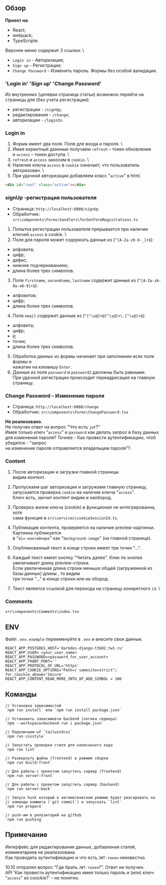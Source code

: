 
## Обзор
**Проект на**:
- React;
- webpack;
- TypeScripte.

Верхнее меню содержит 3 ссылки: \
- `Login in` - Авторизация;
- `Sign up` - Регистрации;
- `Change Password` - Изменить пароль.
Формы без особой валидации.


### 'Login in' 'Sign up' 'Change Password'
Из внутренних (целевая страница статьи) возможно перейти на страницы для (без учета регистрации):
- регистрации - `/signUp`;
- редактирования - `/change`;
- авторизации - `/loginIn`.

### Login in
1. Форма имеет два поля. Поле для входа и пароля. \
2. Имея коректный даннные получаем `refresh` – токен обновления \
и `access` – токен доступа. \
3. `refresh` и `access` заносим в `cookie`. \
4. Наличие ключа  `access` в `cookie` означает, что пользователь авторизован. \
5. При удачной авторизации добавляем класс "`active`" в html.
```html
<div id="root" class="active"></div>
```
### signUp -регистрация пользователя
- Страница: `http://localhost:8080/signUp`
- Обработчик: `src\components\Forms\handlers\forGetFormRegistrations.ts`

1. Попытка регистрации пользователя  прерывается при наличии ключей `access` в cookie.  \
1. Поле для пароля может содержать данные из (`^[A-Za-z0-9-_]+$`):
  - алфовита;
  - цифр;
  - дефис;
  - нижнее подчеркиваниею;
  - длина более трех символов.
3. Поле `firstname`, `secondname`, `lastname` содержит данные из (`^[A-Za-zА-Яа-я0-9]+$`):
  - алфовитов;
  - цифр;
  - длина более трех символов.
4. Поле `email` содержит данные из (`^[^\s@]+@[^\s@]+\.[^\s@]+$`):
  - алфовита;
  - цифр;
  - `@`;
  - точки;
  - длина более трех символов.

5. Обработка данных из формы начинает при заполнении всех поле формы и \
нажатии на клювишу `Enter`.
6. Данные из поля `password` и `password2` даолжны быть равными. \
При удачной регистрации происходит переадресация на главную страницу.



### Change Password - Изменение пароля
- Страница: `http://localhost:8080/change`
- Обработчик: `src\components\Forms\ChangePassword.tsx`

**Не реализовано**. \
Не получен ответ на вопрос "Что есть `jwt`?" \
Имея только ключ "`access`" и `password` как делать запрос в базу данных для изменения пароля?
Точнее - Как провести аутентификацию, чтоб убедится - "запрос \
на изменение пароля отправляется владельцем пароля"?.

### Content
1. После авторизации и загрузки главной страницы \
видим контент.
2. Пропускаем шаг авторизации и загружаем главную страницу, \
запускается проверка `cookie` на наличие ключа "`access`". \
Ключ есть, занчит контент видим и наобород.

3. Проверка жизни ключа (cookie) в функционал не интегрированна, хотя \
сама функция в `src\services\cookieSessionId.ts`.


4. Публикация контента, проверяется на наличие preview-картинки. Картинка публикуется \
в "`div-контейнере`" как "`beckground-image`" (на главной странице).

5. Опубликованный текст в конце строки имеет три точки "...".

6. Каждый текст имеет кнопку "Читать далее". Клик по кнопке увеличивает длину preview-строки. \
Если увеличенная длина строки меньше общей (загруженной из базы данных) длины , то видим \
три точки "..." в конце строки или на обород.

7. Текст является ссылкой для перехода на страницу конкретного `id`. \
### Comments
`src\components\Comments\index.tsx`

## ENV
Файл `.env.example` переименуйте в `.env` и внесите свои данные.

```text
REACT_APP_POSTGRES_HOST='darkdes-django-t3b02.tw1.ru'
REACT_APP_USER= <your_user_name>
REACT_APP_PASSWORD=<password_for_user_account>
REACT_APP_FRONT_PORT=''
REACT_APP_PROTOCOL_OF_URL='https'
REACT_APP_COOKIE_OPTIONS="Path=/ samesite=strict";
for_coockie_abowe='Secure'
REACT_APP_CONTENT_READ_MORE_INTG_OF_ADD_SIMBOL = 100
```


## Команды
```text
// Установка зависимостей
`npm run install` или `npm run install package.json`

// Установить зависимовти backend (логика сервера)
`npm --workspace=backend run i package.json`

// Подключаем wf `tailwindcss`
`npm run cssstyle`

// Запустить проверки стиля для написанного кода
`npm run lint`

// Развернуть файлы (frontend) в режиме сборки
`npm run build:front`

// Для работы с проектом запустить сервер (frontend)
`npm run server:front`

// Для работы с проектом запустить сервер (backend)
`npm run server:back`

// Запуск husk который в автоматическом режиме будет реагировать на
// команды коммита (`git commit`) и запускать `lint`
`npm run prepare`

// push-им в репозиторий на github
`npm run pushing`

```

## Примечание
Интерфейс для редактирования данных, добавления статей, комментариев не реализоована.\
Как проводить аутентификацию и что есть `JWT-токен` неизвестно.


10.10 отпралял вопрос "Где брать `JWT-токен`?". Ответ не получен. \
API 'Как провести аутентификацию имея только пароль и (или) ключ "`access`" из coockie?' - не понятно.
